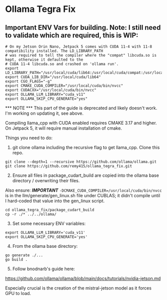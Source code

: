 # Ollama Tegra Fix
## Important ENV Vars for building. Note: I still need to validate which are required, this is WIP:
```
# On my Jetson Orin Nano, Jetpack 5 comes with CUDA 11-4 with 11-8 compatibility installed. The LD_LIBRARY_PATH
# was required to tell the compiler where the "compat" libcuda.so is kept, otherwise it defaulted to the
# CUDA 11-4 libcuda.so and crashed on 'ollama run'.
export LD_LIBRARY_PATH="/usr/local/cuda/lib64:/usr/local/cuda/compat:/usr/local/cuda/include"
export CUDA_LIB_DIR="/usr/local/cuda/lib64"
export CGO_FLAGS="-g"
export CMAKE_CUDA_COMPILER="/usr/local/cuda/bin/nvcc"
export CUDACXX="/usr/local/cuda/bin/nvcc"
export OLLAMA_LLM_LIBRARY="cuda_v11"
export OLLAMA_SKIP_CPU_GENERATE="yes"
```

*** NOTE *** This part of the guide is deprecated and likely doesn't work. I'm working on updating it, see above.

Compiling llama_cpp with CUDA enabled requires CMAKE 3.17 and higher. On Jetpack 5, it will require manual
installation of cmake.

Things you need to do:

1. git clone ollama including the recursive flag to get llama_cpp. Clone this repo.
```
git clone --depth=1 --recursive https://github.com/ollama/ollama.git
git clone https://github.com/remy415/ollama_tegra_fix.git
```

2. Ensure all files in package_cudart_build are copied into the ollama base directory / overwriting their files.

Also ensure: ***IMPORTANT***
```-DCMAKE_CUDA_COMPILER=/usr/local/cuda/bin/nvcc```
is in the llm/generate/gen_linux.sh file under CUBLAS; it didn't compile until I hard-coded that value into the gen_linux script.

```
cd ollama_tegra_fix/package_cudart_build
cp -r ./* ../../ollama/
```

3. Set some necessary ENV variables:

```
export OLLAMA_LLM_LIBRARY='cuda_v11'
export OLLAMA_SKIP_CPU_GENERATE='yes'
```

4. From the ollama base directory:

```
go generate ./...
go build .
```

5. Follow bnodnarb's guide here:

https://github.com/ollama/ollama/blob/main/docs/tutorials/nvidia-jetson.md

Especially crucial is the creation of the mistral-jetson model as it forces GPU to load.
